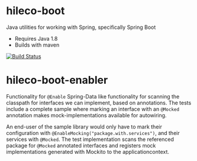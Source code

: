 hileco-boot
===========

Java utilities for working with Spring, specifically Spring Boot

- Requires Java 1.8
- Builds with maven

[![Build Status](https://travis-ci.org/SkPhilipp/hileco-boot.svg)](https://travis-ci.org/SkPhilipp/hileco-boot)

hileco-boot-enabler
===================

Functionality for `@Enable` Spring-Data like functionality for scanning the classpath for interfaces we can implement, based on annotations. The
tests include a complete sample where marking an interface with an `@Mocked` annotation makes mock-implementations available for autowiring.

An end-user of the sample library would only have to mark their configuration with `@EnableMocking("package.with.services")`, and their services with `@Mocked`.
The test implementation scans the referenced package for `@Mocked` annotated interfaces and registers mock implementations generated with Mockito to the applicationcontext.
